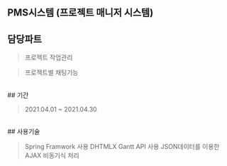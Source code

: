 ## PMS시스템 (프로젝트 매니저 시스템)

## 담당파트

> 프로젝트 작업관리

> 프로젝트별 채팅기능

<br>
## 기간

> 2021.04.01 ~ 2021.04.30
<br>
## 사용기술

> Spring Framwork 사용
> DHTMLX Gantt API 사용
> JSON데이터를 이용한 AJAX 비동기식 처리


